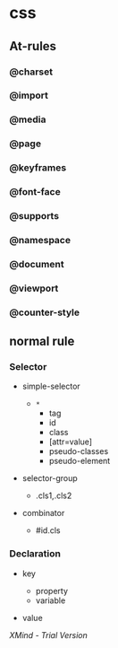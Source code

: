 # css

## At-rules

### @charset

### @import

### @media

### @page

### @keyframes

### @font-face

### @supports

### @namespace

### @document

### @viewport

### @counter-style

## normal rule

### Selector

- simple-selector
   - `*`
	 - tag
	 - id
	 - class
	 - [attr=value]
	 - pseudo-classes
	 - pseudo-element

- selector-group
   - .cls1,.cls2

- combinator
   - #id.cls

### Declaration

- key
   - property
   - variable

- value

_XMind - Trial Version_
